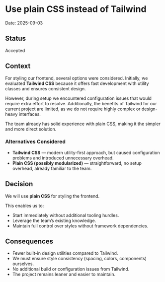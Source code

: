 # Use plain CSS instead of Tailwind

Date: 2025-09-03

## Status

Accepted

## Context

For styling our frontend, several options were considered. Initially, we evaluated **Tailwind CSS** because it offers fast development with utility classes and ensures consistent design.  

However, during setup we encountered configuration issues that would require extra effort to resolve. Additionally, the benefits of Tailwind for our current project are limited, as we do not require highly complex or design-heavy interfaces.  

The team already has solid experience with plain CSS, making it the simpler and more direct solution.  

### Alternatives Considered

- **Tailwind CSS** — modern utility-first approach, but caused configuration problems and introduced unnecessary overhead.  
- **Plain CSS (possibly modularized)** — straightforward, no setup overhead, already familiar to the team.  

## Decision

We will use **plain CSS** for styling the frontend.  

This enables us to:  
- Start immediately without additional tooling hurdles.  
- Leverage the team’s existing knowledge.  
- Maintain full control over styles without framework dependencies.  

## Consequences

- Fewer built-in design utilities compared to Tailwind.  
- We must ensure style consistency (spacing, colors, components) ourselves.  
- No additional build or configuration issues from Tailwind.  
- The project remains leaner and easier to maintain.  
